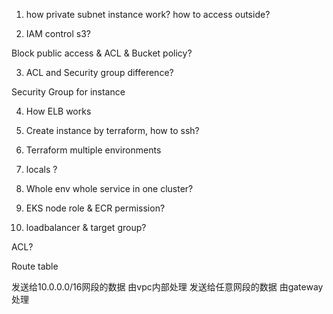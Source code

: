 1. how private subnet instance work? how to access outside?

2. IAM control s3?

Block public access & ACL & Bucket policy?

3. ACL and Security group difference?

Security Group for instance

4. How ELB works

5. Create instance by terraform, how to ssh?

6. Terraform multiple environments

7. locals ?

8. Whole env whole service in one cluster?

9. EKS node role & ECR permission?

10. loadbalancer & target group?



ACL?

Route table

发送给10.0.0.0/16网段的数据 由vpc内部处理
发送给任意网段的数据 由gateway处理
